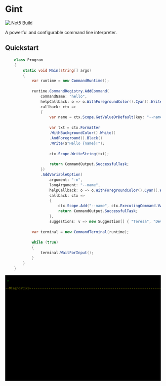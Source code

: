 # Gint

![.Net5 Build](https://github.com/gmich/gint/actions/workflows/dotnet.yml/badge.svg) 

A powerful and configurable command line interpreter.


## Quickstart

```csharp
    class Program
    {
        static void Main(string[] args)
        {
            var runtime = new CommandRuntime();

            runtime.CommandRegistry.AddCommand(
                commandName: "hello",
                helpCallback: o => o.WithForegroundColor().Cyan().Write("help!"),
                callback: ctx =>
                {
                    var name = ctx.Scope.GetValueOrDefault(key: "--name", @default: "Gint");

                    var txt = ctx.Formatter
                    .WithBackgroundColor().White()
                    .AndForeground().Black()
                    .Write($"Hello {name}!");

                    ctx.Scope.WriteString(txt);

                    return CommandOutput.SuccessfulTask;
                })
                .AddVariableOption(
                    argument: "-n",
                    longArgument: "--name",
                    helpCallback: o => o.WithForegroundColor().Cyan().Write("Give a name!"),
                    callback: ctx =>
                    {
                        ctx.Scope.Add("--name", ctx.ExecutingCommand.Variable);
                        return CommandOutput.SuccessfulTask;
                    },
                    suggestions: v => new Suggestion[] { "Teresa", "Devin", "Michael", "Maria", "George" });

            var terminal = new CommandTerminal(runtime);

            while (true)
            {
                terminal.WaitForInput();
            }
        }
    }
```

![Markup tldr](https://github.com/gmich/Gint/blob/main/resources/gint-quickstart.gif)
